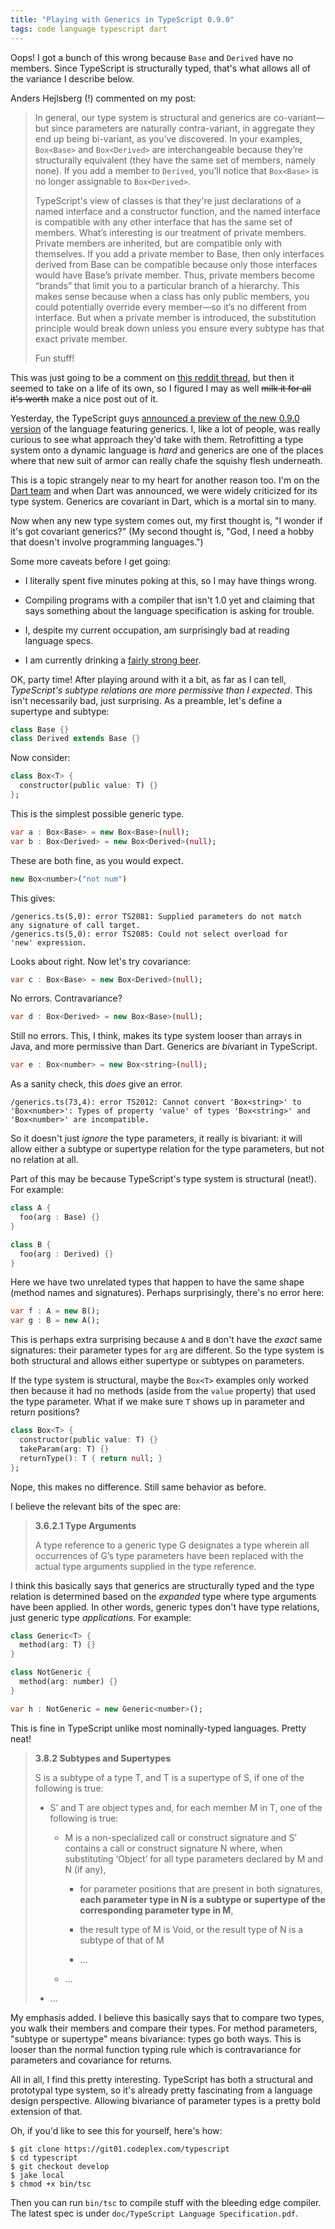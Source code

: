 ```yaml
---
title: "Playing with Generics in TypeScript 0.9.0"
tags: code language typescript dart
---
```


<div class="update">

Oops! I got a bunch of this wrong because `Base` and `Derived` have no members. Since TypeScript is structurally typed, that's what allows all of the variance I describe below.

Anders Hejlsberg (!) commented on my post:

> In general, our type system is structural and generics are co-variant—but
> since parameters are naturally contra-variant, in aggregate they end up being
> bi-variant, as you’ve discovered. In your examples, `Box<Base>` and
> `Box<Derived>` are interchangeable because they’re structurally equivalent
> (they have the same set of members, namely none). If you add a member to
> `Derived`, you’ll notice that `Box<Base>` is no longer assignable to
> `Box<Derived>`.
>
> TypeScript's view of classes is that they're just declarations of a named
> interface and a constructor function, and the named interface is compatible
> with any other interface that has the same set of members. What’s interesting
> is our treatment of private members. Private members are inherited, but are
> compatible only with themselves. If you add a private member to Base, then
> only interfaces derived from Base can be compatible because only those
> interfaces would have Base’s private member. Thus, private members become
> “brands” that limit you to a particular branch of a hierarchy. This makes
> sense because when a class has only public members, you could potentially
> override every member—so it’s no different from interface. But when a private
> member is introduced, the substitution principle would break down unless you
> ensure every subtype has that exact private member.
>
> Fun stuff!

</div>

This was just going to be a comment on [this reddit thread][thread], but then it
seemed to take on a life of its own, so I figured I may as well <s>milk it for
all it's worth</s> make a nice post out of it.

[thread]: http://www.reddit.com/r/programming/comments/1cyij4/typescript_09_early_previews_with_support_for/

Yesterday, the TypeScript guys [announced a preview of the new 0.9.0
version][ts] of the language featuring generics. I, like a lot of people, was
really curious to see what approach they'd take with them. Retrofitting a type
system onto a dynamic language is *hard* and generics are one of the places
where that new suit of armor can really chafe the squishy flesh underneath.

[ts]: https://devblogs.microsoft.com/typescript/announcing-typescript-0-9/

This is a topic strangely near to my heart for another reason too. I'm on the
[Dart team][dart] and when Dart was announced, we were widely criticized for its
type system. Generics are covariant in Dart, which is a mortal sin to many.

[dart]: http://www.dart.dev

Now when any new type system comes out, my first thought is, "I wonder if it's
got covariant generics?" (My second thought is, "God, I need a hobby that
doesn't involve programming languages.")

Some more caveats before I get going:

*   I literally spent five minutes poking at this, so I may have things wrong.

*   Compiling programs with a compiler that isn't 1.0 yet and claiming that says
    something about the language specification is asking for trouble.

*   I, despite my current occupation, am surprisingly bad at reading language
    specs.

*   I am currently drinking a [fairly strong beer][beer].

[beer]: http://www.ratebeer.com/beer/elysian-bete-blanche-belgian-tripel-2011-and-later/138973/

OK, party time! After playing around with it a bit, as far as I can tell, *TypeScript's subtype relations are more permissive than I expected*. This isn't necessarily bad, just surprising. As a preamble, let's define a supertype and subtype:

```dart
class Base {}
class Derived extends Base {}
```

Now consider:

```dart
class Box<T> {
  constructor(public value: T) {}
};
```

This is the simplest possible generic type.

```dart
var a : Box<Base> = new Box<Base>(null);
var b : Box<Derived> = new Box<Derived>(null);
```

These are both fine, as you would expect.

```dart
new Box<number>("not num")
```

This gives:

```text
/generics.ts(5,0): error TS2081: Supplied parameters do not match
any signature of call target.
/generics.ts(5,0): error TS2085: Could not select overload for
'new' expression.
```

Looks about right. Now let's try covariance:

```dart
var c : Box<Base> = new Box<Derived>(null);
```

No errors. Contravariance?

```dart
var d : Box<Derived> = new Box<Base>(null);
```

Still no errors. This, I think, makes its type system looser than arrays in
Java, and more permissive than Dart. Generics are *bi*variant in TypeScript.

```dart
var e : Box<number> = new Box<string>(null);
```

As a sanity check, this *does* give an error.

```text
/generics.ts(73,4): error TS2012: Cannot convert 'Box<string>' to
'Box<number>': Types of property 'value' of types 'Box<string>' and
'Box<number>' are incompatible.
```

So it doesn't just *ignore* the type parameters, it really is bivariant: it will
allow either a subtype or supertype relation for the type parameters, but not no
relation at all.

Part of this may be because TypeScript's type system is structural (neat!). For
example:

```dart
class A {
  foo(arg : Base) {}
}

class B {
  foo(arg : Derived) {}
}
```

Here we have two unrelated types that happen to have the same shape (method
names and signatures). Perhaps surprisingly, there's no error here:

```dart
var f : A = new B();
var g : B = new A();
```

This is perhaps extra surprising because `A` and `B` don't have the *exact* same
signatures: their parameter types for `arg` are different. So the type system is
both structural and allows either supertype or subtypes on parameters.

If the type system is structural, maybe the `Box<T>` examples only worked then
because it had no methods (aside from the `value` property) that used the type
parameter. What if we make sure `T` shows up in parameter and return positions?

```dart
class Box<T> {
  constructor(public value: T) {}
  takeParam(arg: T) {}
  returnType(): T { return null; }
};
```

Nope, this makes no difference. Still same behavior as before.

I believe the relevant bits of the spec are:

> **3.6.2.1 Type Arguments**
>
> A type reference to a generic type G designates a type wherein all
> occurrences of G’s type parameters have been replaced with the actual type
> arguments supplied in the type reference.

I think this basically says that generics are structurally typed and the type
relation is determined based on the *expanded* type where type arguments have
been applied. In other words, generic types don't have type relations, just
generic type *applications*. For example:

```dart
class Generic<T> {
  method(arg: T) {}
}

class NotGeneric {
  method(arg: number) {}
}

var h : NotGeneric = new Generic<number>();
```

This is fine in TypeScript unlike most nominally-typed languages. Pretty neat!

> **3.8.2 Subtypes and Supertypes**
>
> S is a subtype of a type T, and T is a supertype of S, if one of the
> following is true:
>
>   - S’ and T are object types and, for each member M in T, one of the
>     following is true:
>
>       - M is a non-specialized call or construct signature and S’ contains a
>         call or construct signature N where, when substituting ‘Object’ for
>         all type parameters declared by M and N (if any),
>
>           - for parameter positions that are present in both signatures,
>             **each parameter type in N is a subtype or supertype of the
>             corresponding parameter type in M**,
>
>           - the result type of M is Void, or the result type of N is a
>             subtype of that of M
>
>           - ...
>
>       - ...
>
>   - ...

My emphasis added. I believe this basically says that to compare two types, you
walk their members and compare their types. For method parameters, "subtype or
supertype" means bivariance: types go both ways. This is looser than the normal
function typing rule which is contravariance for parameters and covariance for
returns.

All in all, I find this pretty interesting. TypeScript has both a structural and
prototypal type system, so it's already pretty fascinating from a language
design perspective. Allowing bivariance of parameter types is a pretty bold
extension of that.

Oh, if you'd like to see this for yourself, here's how:

```
$ git clone https://git01.codeplex.com/typescript
$ cd typescript
$ git checkout develop
$ jake local
$ chmod +x bin/tsc
```

Then you can run `bin/tsc` to compile stuff with the bleeding edge compiler. The
latest spec is under `doc/TypeScript Language Specification.pdf`.
